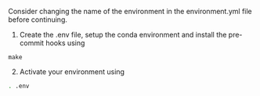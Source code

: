 Consider changing the name of the environment in the environment.yml file before continuing.

1. Create the .env file, setup the conda environment and install the pre-commit hooks using
````
make
````
2. Activate your environment using
````bash
. .env
````
